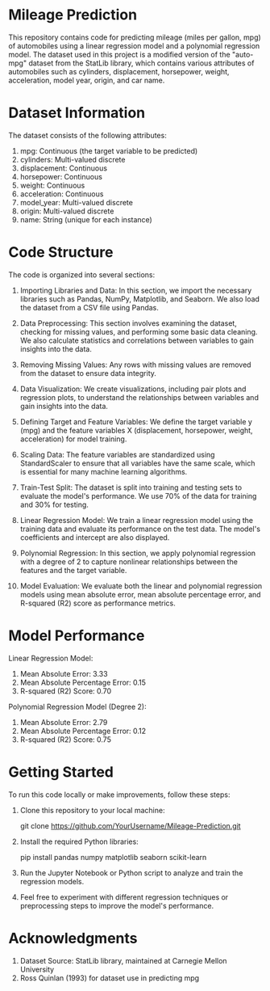 # Mileage Prediction
This repository contains code for predicting mileage (miles per gallon, mpg) of automobiles using a linear regression model and a polynomial regression model. The dataset used in this project is a modified version of the "auto-mpg" dataset from the StatLib library, which contains various attributes of automobiles such as cylinders, displacement, horsepower, weight, acceleration, model year, origin, and car name.

# Dataset Information
The dataset consists of the following attributes:

1) mpg: Continuous (the target variable to be predicted)
2) cylinders: Multi-valued discrete
3) displacement: Continuous
4) horsepower: Continuous
5) weight: Continuous
6) acceleration: Continuous
7) model_year: Multi-valued discrete
8) origin: Multi-valued discrete
9) name: String (unique for each instance)

# Code Structure
The code is organized into several sections:

1) Importing Libraries and Data: In this section, we import the necessary libraries such as Pandas, NumPy, Matplotlib, and Seaborn. We also load the dataset from a CSV file using Pandas.

2) Data Preprocessing: This section involves examining the dataset, checking for missing values, and performing some basic data cleaning. We also calculate statistics and correlations between variables to gain insights into the data.

3) Removing Missing Values: Any rows with missing values are removed from the dataset to ensure data integrity.

4) Data Visualization: We create visualizations, including pair plots and regression plots, to understand the relationships between variables and gain insights into the data.

5) Defining Target and Feature Variables: We define the target variable y (mpg) and the feature variables X (displacement, horsepower, weight, acceleration) for model training.

6) Scaling Data: The feature variables are standardized using StandardScaler to ensure that all variables have the same scale, which is essential for many machine learning algorithms.

7) Train-Test Split: The dataset is split into training and testing sets to evaluate the model's performance. We use 70% of the data for training and 30% for testing.

8) Linear Regression Model: We train a linear regression model using the training data and evaluate its performance on the test data. The model's coefficients and intercept are also displayed.

9) Polynomial Regression: In this section, we apply polynomial regression with a degree of 2 to capture nonlinear relationships between the features and the target variable.

10) Model Evaluation: We evaluate both the linear and polynomial regression models using mean absolute error, mean absolute percentage error, and R-squared (R2) score as performance metrics.

# Model Performance
Linear Regression Model:
1) Mean Absolute Error: 3.33
2) Mean Absolute Percentage Error: 0.15
3) R-squared (R2) Score: 0.70

Polynomial Regression Model (Degree 2):
1) Mean Absolute Error: 2.79
2) Mean Absolute Percentage Error: 0.12
3) R-squared (R2) Score: 0.75

# Getting Started
To run this code locally or make improvements, follow these steps:

1) Clone this repository to your local machine:

   git clone https://github.com/YourUsername/Mileage-Prediction.git

3) Install the required Python libraries:

   pip install pandas numpy matplotlib seaborn scikit-learn

5) Run the Jupyter Notebook or Python script to analyze and train the regression models.

6) Feel free to experiment with different regression techniques or preprocessing steps to improve the model's performance.

# Acknowledgments
1) Dataset Source: StatLib library, maintained at Carnegie Mellon University
2) Ross Quinlan (1993) for dataset use in predicting mpg
